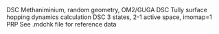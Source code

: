 DSC Methaniminium, random geometry, OM2/GUGA
DSC Tully surface hopping dynamics calculation
DSC 3 states, 2-1 active space, imomap=1
PRP See .mdchk file for reference data
